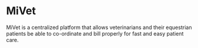 # MiVet

MiVet is a centralized platform that allows veterinarians and their equestrian patients be able to co-ordinate
and bill properly for fast and easy patient care.


